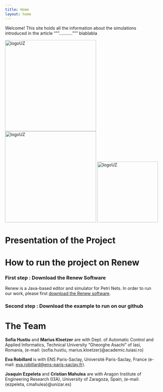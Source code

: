 ```yaml
---
title: Home
layout: home
---
```


Welcome! This site holds all the information about the simulations introduced in the article “"”………..””” blablabla

<img src="../pictures/LogoUZ.png" alt="logoUZ" width="300"/> 
<img src="../pictures/ENSPS_UPSAY_logo_couleur_2.png" alt="logoUZ" width="300"/>
<img src="../pictures/logo-TUIASI.png" alt="logoUZ" width="200"/>


# Presentation of the Project 

# How to run the project on Renew

### First step : Download the Renew Software

Renew is a Java-based editor and simulator for Petri Nets. In order to run our work, please first [download the Renew software](http://www.renew.de).

### Second step : Download the example to run on our github

# The Team 

**Sofia Hustiu** and **Marius Kloetzer** are with Dept. of Automatic Control and Applied Informatics, Technical University “Gheorghe Asachi” of Iasi, Romania, (e-mail: {sofia.hustiu, marius.kloetzer}@academic.tuiasi.ro)

**Eva Robillard** is with ENS Paris-Saclay, Université Paris-Saclay, France (e-mail: eva.robillard@ens-paris-saclay.fr).

**Joaquin Ezpeleta** and **Cristian Mahulea** are with Aragon Institute of Engineering Research (I3A), University of Zaragoza, Spain, (e-mail: {ezpeleta, cmahulea}@unizar.es)
